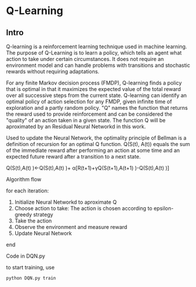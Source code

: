 # Q-Learning

## Intro

Q-learning is a reinforcement learning technique used in machine learning. The purpose of Q-Learning is to learn a policy, which tells an agent what action to take under certain circumstances. It does not require an environment model and can handle problems with transitions and stochastic rewards without requiring adaptations.

For any finite Markov decision process (FMDP), Q-learning finds a policy that is optimal in that it maximizes the expected value of the total reward over all successive steps from the current state. Q-learning can identify an optimal policy of action selection for any FMDP, given infinite time of exploration and a partly random policy. "Q" names the function that returns the reward used to provide reinforcement and can be considered the "quality" of an action taken in a given state. The function Q will be aproximated by an Residual Neural Networkd in this work.

Used to update the Neural Network, the optimality principle of Bellman is a definition of recursion for an optimal Q function. Q(S(t), A(t)) equals the sum of the immediate reward after performing an action at some time and an expected future reward after a transition to a next state.


Q(S(t),A(t) )←Q(S(t),A(t) )+ α[R(t+1)+γQ(S(t+1),A(t+1) )-Q(S(t),A(t) )]

Algorithm flow

for each iteration:
1. Initialize Neural Networkd to aproximate Q
2. Choose action to take: The action is chosen according to epsilon-greedy strategy
3. Take the action
4. Observe the environment and measure reward
5. Update Neural Network

end

Code in DQN.py

to start training, use

```cmd
python DQN.py train
```